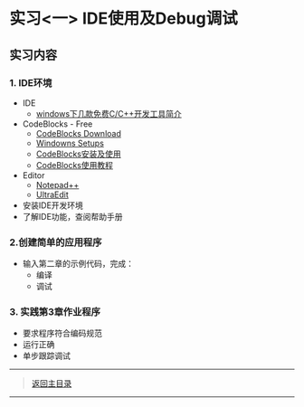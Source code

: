 # 实习<一> IDE使用及Debug调试

## 实习内容

### 1. IDE环境
- IDE
  - [windows下几款免费C/C++开发工具简介](http://www.cnblogs.com/xusw/p/3617572.html)
- CodeBlocks - Free
  - [CodeBlocks Download](http://www.codeblocks.org/downloads/binaries)		
  - [Windowns Setups](http://sourceforge.net/projects/codeblocks/files/Binaries/16.01/Windows/codeblocks-16.01mingw-nosetup.zip)
  - [CodeBlocks安装及使用](http://blog.csdn.net/wang1127502020/article/details/50008973)
  - [CodeBlocks使用教程](http://download.csdn.net/download/l81372500/10001537)
- Editor
	- [Notepad++](https://notepad-plus-plus.org/)
	- [UltraEdit](www.ultraedit.com/)
- 安装IDE开发环境
- 了解IDE功能，查阅帮助手册

### 2.创建简单的应用程序
- 输入第二章的示例代码，完成：
	- 编译
	- 调试

### 3. 实践第3章作业程序
- 要求程序符合编码规范
- 运行正确
- 单步跟踪调试

---
> [返回主目录](https://cugwhp.github.io/OOPCPP/)
---

